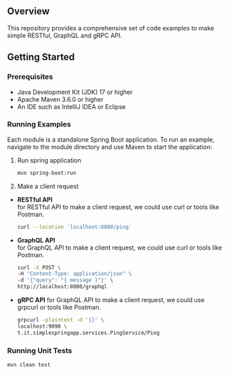 ## Overview

This repository provides a comprehensive set of code examples to make simple RESTful, GraphQL and gRPC API.

## Getting Started

### Prerequisites

- Java Development Kit (JDK) 17 or higher
- Apache Maven 3.6.0 or higher
- An IDE such as IntelliJ IDEA or Eclipse

### Running Examples

Each module is a standalone Spring Boot application. To run an example, navigate to the module directory and use Maven to start the application:
1. Run spring application
   ```sh
   mvn spring-boot:run
   ```
2. Make a client request
* **RESTful API**\
  for RESTful API to make a client request, we could use curl or tools like Postman.
   ```sh
  curl --location 'localhost:8080/ping'
  ```
* **GraphQL API**\
  for GraphQL API to make a client request, we could use curl or tools like Postman.
  ```sh
  curl -X POST \
  -H "Content-Type: application/json" \
  -d '{"query": "{ message }"}' \
  http://localhost:8080/graphql
   ```
* **gRPC API**
  for GraphQL API to make a client request, we could use grpcurl or tools like Postman.
  ```sh
  grpcurl -plaintext -d '{}' \
  localhost:9090 \
  t.it.simplespringapp.services.PingService/Ping
   ```
### Running Unit Tests
```sh
mvn clean test
```